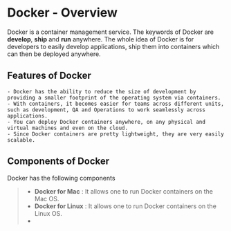 # Docker - Overview
Docker is a container management service. The keywords of Docker are <b>develop</b>, <b>ship</b> and <b>run</b> anywhere. The whole idea of Docker is for developers to easily develop applications, ship them into containers which can then be deployed anywhere.

## Features of Docker
    - Docker has the ability to reduce the size of development by providing a smaller footprint of the operating system via containers.
    - With containers, it becomes easier for teams across different units, such as development, QA and Operations to work seamlessly across applications.
    - You can deploy Docker containers anywhere, on any physical and virtual machines and even on the cloud.
    - Since Docker containers are pretty lightweight, they are very easily scalable.
    
## Components of Docker
Docker has the following components
> - <b>Docker for Mac</b> : It allows one to run Docker containers on the Mac OS.
> - <b>Docker for Linux</b> : It allows one to run Docker containers on the Linux OS.
> -
